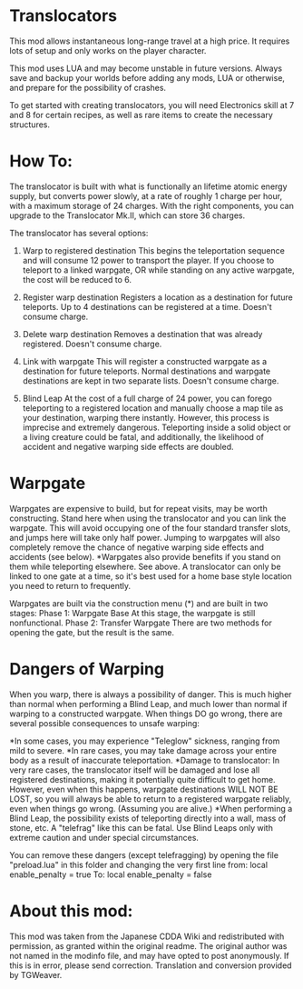 Translocators
===

This mod allows instantaneous long-range travel at a high price. It requires lots of setup and only works on the player character.

This mod uses LUA and may become unstable in future versions.
Always save and backup your worlds before adding any mods, LUA or otherwise, and prepare for the possibility of crashes.

To get started with creating translocators, you will need Electronics skill at 7 and 8 for certain recipes, as well as rare items to create the necessary structures.


How To:
===
The translocator is built with what is functionally an lifetime atomic energy supply, but converts power slowly, at a rate of roughly 1 charge per hour, with a maximum storage of 24 charges. With the right components, you can upgrade to the Translocator Mk.II, which can store 36 charges.

The translocator has several options:
1. Warp to registered destination
  This begins the teleportation sequence and will consume 12 power to transport the player. If you choose to teleport to a linked warpgate, OR while standing on any active warpgate, the cost will be reduced to 6.

2. Register warp destination
  Registers a location as a destination for future teleports. Up to 4 destinations can be registered at a time. Doesn't consume charge.
  
3. Delete warp destination
  Removes a destination that was already registered. Doesn't consume charge.
  
4. Link with warpgate
  This will register a constructed warpgate as a destination for future teleports. Normal destinations and warpgate destinations are kept in two separate lists. Doesn't consume charge.
  
5. Blind Leap
  At the cost of a full charge of 24 power, you can forego teleporting to a registered location and manually choose a map tile as your destination, warping there instantly. However, this process is imprecise and extremely dangerous. Teleporting inside a solid object or a living creature could be fatal, and additionally, the likelihood of accident and negative warping side effects are doubled.
  
  
Warpgate
===
Warpgates are expensive to build, but for repeat visits, may be worth constructing.
Stand here when using the translocator and you can link the warpgate. This will avoid occupying one of the four standard transfer slots, and jumps here will take only half power. Jumping to warpgates will also completely remove the chance of negative warping side effects and accidents (see below).
*Warpgates also provide benefits if you stand on them while teleporting elsewhere. See above.
A translocator can only be linked to one gate at a time, so it's best used for a home base style location you need to return to frequently.

Warpgates are built via the construction menu (*) and are built in two stages:
 Phase 1: Warpgate Base
   At this stage, the warpgate is still nonfunctional.
 Phase 2: Transfer Warpgate
   There are two methods for opening the gate, but the result is the same. 
  
  
Dangers of Warping
===
When you warp, there is always a possibility of danger. This is much higher than normal when performing a Blind Leap, and much lower than normal if warping to a constructed warpgate.
When things DO go wrong, there are several possible consequences to unsafe warping:

*In some cases, you may experience "Teleglow" sickness, ranging from mild to severe.
*In rare cases, you may take damage across your entire body as a result of inaccurate teleportation.
*Damage to translocator: In very rare cases, the translocator itself will be damaged and lose all registered destinations, making it potentially quite difficult to get home. However, even when this happens, warpgate destinations WILL NOT BE LOST, so you will always be able to return to a registered warpgate reliably, even when things go wrong. (Assuming you are alive.)
*When performing a Blind Leap, the possibility exists of teleporting directly into a wall, mass of stone, etc. A "telefrag" like this can be fatal. Use Blind Leaps only with extreme caution and under special circumstances.

You can remove these dangers (except telefragging) by opening the file "preload.lua" in this folder and changing the very first line from:
local enable_penalty = true
To:
local enable_penalty = false


About this mod:
===
This mod was taken from the Japanese CDDA Wiki and redistributed with permission, as granted within the original readme.
The original author was not named in the modinfo file, and may have opted to post anonymously. If this is in error, please send correction.
Translation and conversion provided by TGWeaver.
